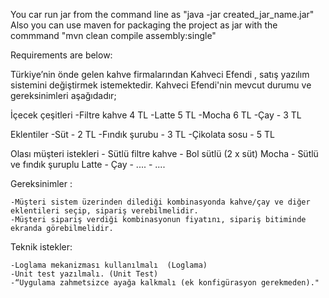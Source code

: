 You car run jar from the command line as "java -jar created_jar_name.jar"
Also you can use maven for packaging the project as jar with the commmand "mvn clean compile assembly:single"

Requirements are below:

Türkiye’nin önde gelen kahve firmalarından Kahveci Efendi , satış yazılım sistemini değiştirmek istemektedir. Kahveci Efendi'nin mevcut durumu ve gereksinimleri aşağıdadır;

İçecek çeşitleri
	-Filtre kahve  4 TL
	-Latte    5 TL
	-Mocha 6 TL
	-Çay - 3 TL

Eklentiler
	-Süt  - 2 TL
	-Fındık şurubu - 3 TL
	-Çikolata sosu   - 5 TL

Olası müşteri istekleri
	 - Sütlü filtre kahve
	 - Bol sütlü (2 x süt) Mocha
	 - Sütlü ve fındık şuruplu Latte
	 - Çay
	 - ....
	 - ....

Gereksinimler : 

	-Müşteri sistem üzerinden dilediği kombinasyonda kahve/çay ve diğer eklentileri seçip, sipariş verebilmelidir.
	-Müşteri sipariş verdiği kombinasyonun fiyatını, sipariş bitiminde ekranda görebilmelidir.
	
Teknik istekler:

	-Loglama mekanizması kullanılmalı  (Loglama)
	-Unit test yazılmalı. (Unit Test)
	-“Uygulama zahmetsizce ayağa kalkmalı (ek konfigürasyon gerekmeden)."
